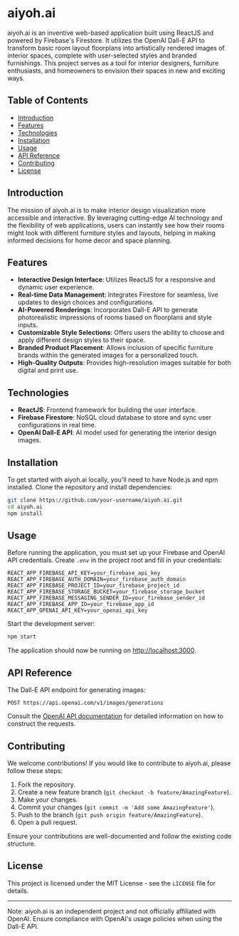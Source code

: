 # aiyoh.ai

aiyoh.ai is an inventive web-based application built using ReactJS and powered by Firebase's Firestore. It utilizes the OpenAI Dall-E API to transform basic room layout floorplans into artistically rendered images of interior spaces, complete with user-selected styles and branded furnishings. This project serves as a tool for interior designers, furniture enthusiasts, and homeowners to envision their spaces in new and exciting ways.

## Table of Contents

- [Introduction](#introduction)
- [Features](#features)
- [Technologies](#technologies)
- [Installation](#installation)
- [Usage](#usage)
- [API Reference](#api-reference)
- [Contributing](#contributing)
- [License](#license)

## Introduction

The mission of aiyoh.ai is to make interior design visualization more accessible and interactive. By leveraging cutting-edge AI technology and the flexibility of web applications, users can instantly see how their rooms might look with different furniture styles and layouts, helping in making informed decisions for home decor and space planning.

## Features

- **Interactive Design Interface**: Utilizes ReactJS for a responsive and dynamic user experience.
- **Real-time Data Management**: Integrates Firestore for seamless, live updates to design choices and configurations.
- **AI-Powered Renderings**: Incorporates Dall-E API to generate photorealistic impressions of rooms based on floorplans and style inputs.
- **Customizable Style Selections**: Offers users the ability to choose and apply different design styles to their space.
- **Branded Product Placement**: Allows inclusion of specific furniture brands within the generated images for a personalized touch.
- **High-Quality Outputs**: Provides high-resolution images suitable for both digital and print use.

## Technologies

- **ReactJS**: Frontend framework for building the user interface.
- **Firebase Firestore**: NoSQL cloud database to store and sync user configurations in real time.
- **OpenAI Dall-E API**: AI model used for generating the interior design images.

## Installation

To get started with aiyoh.ai locally, you'll need to have Node.js and npm installed. Clone the repository and install dependencies:

```bash
git clone https://github.com/your-username/aiyoh.ai.git
cd aiyoh.ai
npm install
```

## Usage

Before running the application, you must set up your Firebase and OpenAI API credentials. Create `.env` in the project root and fill in your credentials:

```env
REACT_APP_FIREBASE_API_KEY=your_firebase_api_key
REACT_APP_FIREBASE_AUTH_DOMAIN=your_firebase_auth_domain
REACT_APP_FIREBASE_PROJECT_ID=your_firebase_project_id
REACT_APP_FIREBASE_STORAGE_BUCKET=your_firebase_storage_bucket
REACT_APP_FIREBASE_MESSAGING_SENDER_ID=your_firebase_sender_id
REACT_APP_FIREBASE_APP_ID=your_firebase_app_id
REACT_APP_OPENAI_API_KEY=your_openai_api_key
```

Start the development server:

```bash
npm start
```

The application should now be running on [http://localhost:3000](http://localhost:3000).

## API Reference

The Dall-E API endpoint for generating images:

```
POST https://api.openai.com/v1/images/generations
```

Consult the [OpenAI API documentation](https://beta.openai.com/docs/) for detailed information on how to construct the requests.

## Contributing

We welcome contributions! If you would like to contribute to aiyoh.ai, please follow these steps:

1. Fork the repository.
2. Create a new feature branch (`git checkout -b feature/AmazingFeature`).
3. Make your changes.
4. Commit your changes (`git commit -m 'Add some AmazingFeature'`).
5. Push to the branch (`git push origin feature/AmazingFeature`).
6. Open a pull request.

Ensure your contributions are well-documented and follow the existing code structure.

## License

This project is licensed under the MIT License - see the `LICENSE` file for details.

---

Note: aiyoh.ai is an independent project and not officially affiliated with OpenAI. Ensure compliance with OpenAI's usage policies when using the Dall-E API.